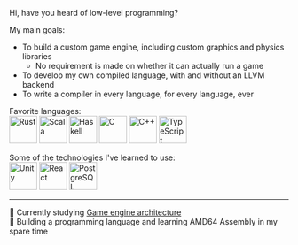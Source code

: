 Hi, have you heard of low-level programming?

My main goals:
* To build a custom game engine, including custom graphics and physics libraries
  * No requirement is made on whether it can actually run a game
* To develop my own compiled language, with and without an LLVM backend
* To write a compiler in every language, for every language, ever

Favorite languages: \
<img src="https://cdn.jsdelivr.net/gh/devicons/devicon/icons/rust/rust-plain.svg" width="50px" alt="Rust" title="Rust" />
<img src="https://cdn.jsdelivr.net/gh/devicons/devicon/icons/scala/scala-original.svg" width="50px" alt="Scala" title="Scala" />
<img src="https://cdn.jsdelivr.net/gh/devicons/devicon/icons/haskell/haskell-original.svg" width="50px" alt="Haskell" title="Haskell" />
<img src="https://cdn.jsdelivr.net/gh/devicons/devicon/icons/c/c-line.svg" width="50px" alt="C" title="C" />
<img src="https://cdn.jsdelivr.net/gh/devicons/devicon/icons/cplusplus/cplusplus-line.svg" width="50px" alt="C++" title="C++" />
<img src="https://cdn.jsdelivr.net/gh/devicons/devicon/icons/typescript/typescript-plain.svg" width="50px" alt="TypeScript" title="TypeScript" />

Some of the technologies I've learned to use:  \
<img src="https://cdn.jsdelivr.net/gh/devicons/devicon/icons/unity/unity-original.svg" width="50px" alt="Unity" title="Unity" />
<img src="https://cdn.jsdelivr.net/gh/devicons/devicon/icons/react/react-original.svg" width="50px" alt="React" title="React" />
<img src="https://cdn.jsdelivr.net/gh/devicons/devicon/icons/postgresql/postgresql-original.svg" width="50px" alt="PostgreSQL" title="PostgreSQL" />

***

📖 Currently studying [Game engine architecture](https://www.gameenginebook.com/)  \
🔭 Building a programming language and learning AMD64 Assembly in my spare time

